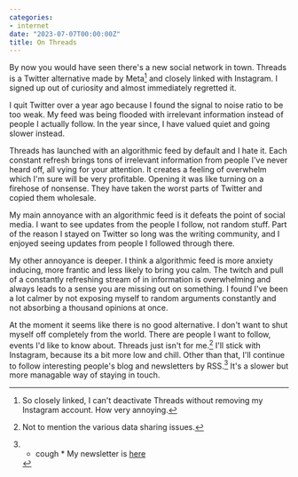 ```yaml
---
categories:
- internet
date: "2023-07-07T00:00:00Z"
title: On Threads
---
```


By now you would have seen there's a new social network in town. Threads is a Twitter alternative made by Meta[^1] and closely linked with Instagram. I signed up out of curiosity and almost immediately regretted it. 

I quit Twitter over a year ago because I found the signal to noise ratio to be too weak. My feed was being flooded with irrelevant information instead of people I actually follow. In the year since, I have valued quiet and going slower instead. 

Threads has launched with an algorithmic feed by default and I hate it. Each constant refresh brings tons of irrelevant information from people I've never heard off, all vying for your attention. It creates a feeling of overwhelm which I'm sure will be very profitable. Opening it was like turning on a firehose of nonsense. They have taken the worst parts of Twitter and copied them wholesale. 

My main annoyance with an algorithmic feed is it defeats the point of social media. I want to see updates from the people I follow, not random stuff. Part of the reason I stayed on Twitter so long was the writing community, and I enjoyed seeing updates from people I followed through there. 

My other annoyance is deeper. I think a algorithmic feed is more anxiety inducing, more frantic and less likely to bring you calm. The twitch and pull of a constantly refreshing stream of in information is overwhelming and always leads to a sense you are missing out on something. I found I've been a lot calmer by not exposing myself to random arguments constantly and not absorbing a thousand opinions at once. 

At the moment it seems like there is no good alternative. I don't want to shut myself off completely from the world. There are people I want to follow, events I'd like to know about. Threads just isn't for me.[^2] I'll stick with Instagram, because its a bit more low and chill. Other than that, I'll continue to follow interesting people's blog and newsletters by RSS.[^3] It's a slower but more managable way of staying in touch. 

[^1]: So closely linked, I can't deactivate Threads without removing my Instagram account. How very annoying. 
[^2]: Not to mention the various data sharing issues. 
[^3]: * cough * My newsletter is [here](https://mailchi.mp/5643ab85b338/dispatches-from-david-ralph-lewis) 